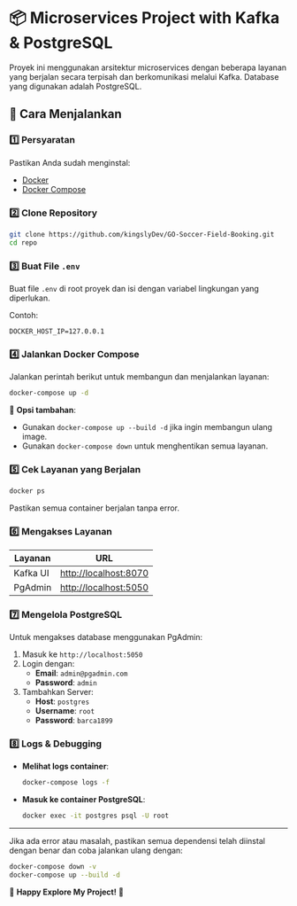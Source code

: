 # 📦 Microservices Project with Kafka & PostgreSQL

Proyek ini menggunakan arsitektur microservices dengan beberapa layanan yang berjalan secara terpisah dan berkomunikasi melalui Kafka. Database yang digunakan adalah PostgreSQL.

## 🚀 Cara Menjalankan

### 1️⃣ Persyaratan
Pastikan Anda sudah menginstal:
- [Docker](https://www.docker.com/)
- [Docker Compose](https://docs.docker.com/compose/)

### 2️⃣ Clone Repository
```sh
git clone https://github.com/kingslyDev/GO-Soccer-Field-Booking.git
cd repo
```

### 3️⃣ Buat File `.env`
Buat file `.env` di root proyek dan isi dengan variabel lingkungan yang diperlukan.

Contoh:
```env
DOCKER_HOST_IP=127.0.0.1
```

### 4️⃣ Jalankan Docker Compose
Jalankan perintah berikut untuk membangun dan menjalankan layanan:
```sh
docker-compose up -d
```

📌 **Opsi tambahan**:
- Gunakan `docker-compose up --build -d` jika ingin membangun ulang image.
- Gunakan `docker-compose down` untuk menghentikan semua layanan.

### 5️⃣ Cek Layanan yang Berjalan
```sh
docker ps
```
Pastikan semua container berjalan tanpa error.

### 6️⃣ Mengakses Layanan

| Layanan       | URL |
|--------------|--------------------------------|
| Kafka UI     | [http://localhost:8070](http://localhost:8070) |
| PgAdmin      | [http://localhost:5050](http://localhost:5050) |

### 7️⃣ Mengelola PostgreSQL
Untuk mengakses database menggunakan PgAdmin:
1. Masuk ke `http://localhost:5050`
2. Login dengan:
   - **Email**: `admin@pgadmin.com`
   - **Password**: `admin`
3. Tambahkan Server:
   - **Host**: `postgres`
   - **Username**: `root`
   - **Password**: `barca1899`

### 8️⃣ Logs & Debugging
- **Melihat logs container**:
  ```sh
  docker-compose logs -f
  ```
- **Masuk ke container PostgreSQL**:
  ```sh
  docker exec -it postgres psql -U root
  ```

---

Jika ada error atau masalah, pastikan semua dependensi telah diinstal dengan benar dan coba jalankan ulang dengan:

```sh
docker-compose down -v
docker-compose up --build -d
```

🎯 **Happy Explore My Project!** 🚀

